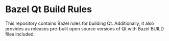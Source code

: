 # Bazel Qt Build Rules

This repository contains Bazel rules for building Qt.  Additionally, it also
provides as releases pre-built open source versions of Qt with Bazel BUILD
files included.
